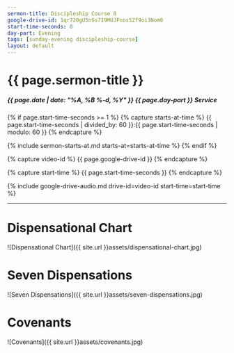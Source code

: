 ```yaml
---
sermon-title: Discipleship Course 8
google-drive-id: 1qr720gU5nSs7I9MUJFnosSZf9oi3Nom0
start-time-seconds: 0
day-part: Evening
tags: [sunday-evening discipleship-course]
layout: default
---
```


# {{ page.sermon-title }}

##### {{ page.date | date: "%A, %B %-d, %Y" }} {{ page.day-part }} Service

{% if page.start-time-seconds >= 1 %}
{% capture starts-at-time %}
{{ page.start-time-seconds | divided_by: 60 }}:{{ page.start-time-seconds | modulo: 60 }}
{% endcapture %}

{% include sermon-starts-at.md starts-at=starts-at-time %}
{% endif %}

{% capture video-id %}
{{ page.google-drive-id }}
{% endcapture %}

{% capture start-time %}
{{ page.start-time-seconds }}
{% endcapture %}

{% include google-drive-audio.md drive-id=video-id start-time=start-time %}

***

# Dispensational Chart
![Dispensational Chart]({{ site.url }}assets/dispensational-chart.jpg)

# Seven Dispensations
![Seven Dispensations]({{ site.url }}assets/seven-dispensations.jpg)

# Covenants
![Covenants]({{ site.url }}assets/covenants.jpg)